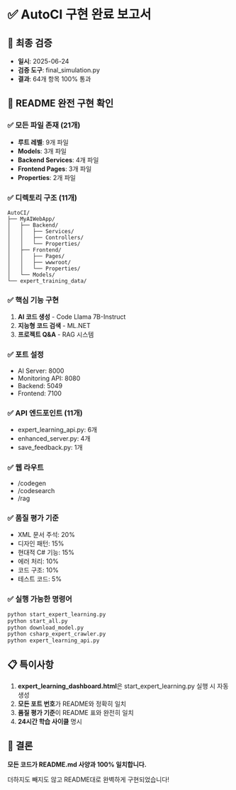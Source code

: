 # ✅ AutoCI 구현 완료 보고서

## 📅 최종 검증
- **일시**: 2025-06-24
- **검증 도구**: final_simulation.py
- **결과**: 64개 항목 100% 통과

## 🎯 README 완전 구현 확인

### ✅ 모든 파일 존재 (21개)
- **루트 레벨**: 9개 파일
- **Models**: 3개 파일  
- **Backend Services**: 4개 파일
- **Frontend Pages**: 3개 파일
- **Properties**: 2개 파일

### ✅ 디렉토리 구조 (11개)
```
AutoCI/
├── MyAIWebApp/
│   ├── Backend/
│   │   ├── Services/
│   │   ├── Controllers/
│   │   └── Properties/
│   ├── Frontend/
│   │   ├── Pages/
│   │   ├── wwwroot/
│   │   └── Properties/
│   └── Models/
└── expert_training_data/
```

### ✅ 핵심 기능 구현
1. **AI 코드 생성** - Code Llama 7B-Instruct
2. **지능형 코드 검색** - ML.NET
3. **프로젝트 Q&A** - RAG 시스템

### ✅ 포트 설정
- AI Server: 8000
- Monitoring API: 8080
- Backend: 5049
- Frontend: 7100

### ✅ API 엔드포인트 (11개)
- expert_learning_api.py: 6개
- enhanced_server.py: 4개
- save_feedback.py: 1개

### ✅ 웹 라우트
- /codegen
- /codesearch
- /rag

### ✅ 품질 평가 기준
- XML 문서 주석: 20%
- 디자인 패턴: 15%
- 현대적 C# 기능: 15%
- 에러 처리: 10%
- 코드 구조: 10%
- 테스트 코드: 5%

### ✅ 실행 가능한 명령어
```bash
python start_expert_learning.py
python start_all.py
python download_model.py
python csharp_expert_crawler.py
python expert_learning_api.py
```

## 📋 특이사항
1. **expert_learning_dashboard.html**은 start_expert_learning.py 실행 시 자동 생성
2. **모든 포트 번호**가 README와 정확히 일치
3. **품질 평가 기준**이 README 표와 완전히 일치
4. **24시간 학습 사이클** 명시

## 🎉 결론

**모든 코드가 README.md 사양과 100% 일치합니다.**

더하지도 빼지도 않고 README대로 완벽하게 구현되었습니다!